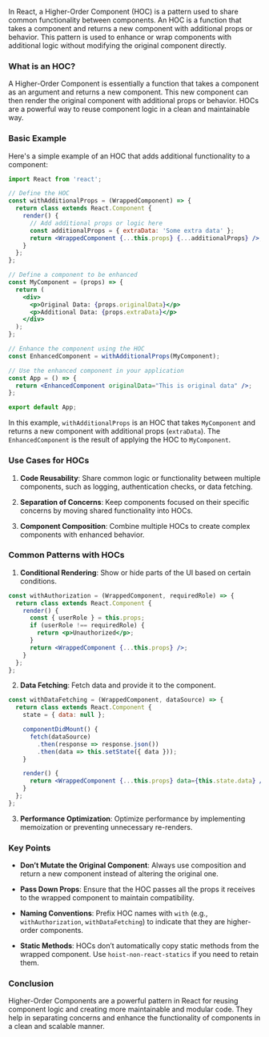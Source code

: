 In React, a Higher-Order Component (HOC) is a pattern used to share common functionality between components. An HOC is a function that takes a component and returns a new component with additional props or behavior. This pattern is used to enhance or wrap components with additional logic without modifying the original component directly.

### What is an HOC?

A Higher-Order Component is essentially a function that takes a component as an argument and returns a new component. This new component can then render the original component with additional props or behavior. HOCs are a powerful way to reuse component logic in a clean and maintainable way.

### Basic Example

Here's a simple example of an HOC that adds additional functionality to a component:

```jsx
import React from 'react';

// Define the HOC
const withAdditionalProps = (WrappedComponent) => {
  return class extends React.Component {
    render() {
      // Add additional props or logic here
      const additionalProps = { extraData: 'Some extra data' };
      return <WrappedComponent {...this.props} {...additionalProps} />;
    }
  };
};

// Define a component to be enhanced
const MyComponent = (props) => {
  return (
    <div>
      <p>Original Data: {props.originalData}</p>
      <p>Additional Data: {props.extraData}</p>
    </div>
  );
};

// Enhance the component using the HOC
const EnhancedComponent = withAdditionalProps(MyComponent);

// Use the enhanced component in your application
const App = () => {
  return <EnhancedComponent originalData="This is original data" />;
};

export default App;
```

In this example, `withAdditionalProps` is an HOC that takes `MyComponent` and returns a new component with additional props (`extraData`). The `EnhancedComponent` is the result of applying the HOC to `MyComponent`.

### Use Cases for HOCs

1. **Code Reusability**: Share common logic or functionality between multiple components, such as logging, authentication checks, or data fetching.

2. **Separation of Concerns**: Keep components focused on their specific concerns by moving shared functionality into HOCs.

3. **Component Composition**: Combine multiple HOCs to create complex components with enhanced behavior.

### Common Patterns with HOCs

1. **Conditional Rendering**: Show or hide parts of the UI based on certain conditions.

```jsx
const withAuthorization = (WrappedComponent, requiredRole) => {
  return class extends React.Component {
    render() {
      const { userRole } = this.props;
      if (userRole !== requiredRole) {
        return <p>Unauthorized</p>;
      }
      return <WrappedComponent {...this.props} />;
    }
  };
};
```

2. **Data Fetching**: Fetch data and provide it to the component.

```jsx
const withDataFetching = (WrappedComponent, dataSource) => {
  return class extends React.Component {
    state = { data: null };

    componentDidMount() {
      fetch(dataSource)
        .then(response => response.json())
        .then(data => this.setState({ data }));
    }

    render() {
      return <WrappedComponent {...this.props} data={this.state.data} />;
    }
  };
};
```

3. **Performance Optimization**: Optimize performance by implementing memoization or preventing unnecessary re-renders.

### Key Points

- **Don’t Mutate the Original Component**: Always use composition and return a new component instead of altering the original one.

- **Pass Down Props**: Ensure that the HOC passes all the props it receives to the wrapped component to maintain compatibility.

- **Naming Conventions**: Prefix HOC names with `with` (e.g., `withAuthorization`, `withDataFetching`) to indicate that they are higher-order components.

- **Static Methods**: HOCs don’t automatically copy static methods from the wrapped component. Use `hoist-non-react-statics` if you need to retain them.

### Conclusion

Higher-Order Components are a powerful pattern in React for reusing component logic and creating more maintainable and modular code. They help in separating concerns and enhance the functionality of components in a clean and scalable manner.
